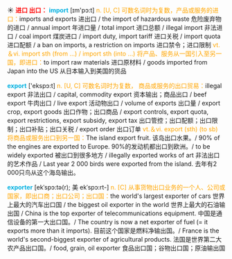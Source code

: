 ☀ <font color="red">**进口 出口：**</font>
<font color="sky blue">**import**</font> [ɪm'pɔ:t] 
<font color="orange">n. [U, C] 可数名词时为复数，产品或服务的进口：</font>imports and exports 进出口 / the import of hazardous waste 危险废弃物的进口 / annual import 年进口量 / total import 进口总额 / illegal import 非法进口 / coal import 煤炭进口 / import duty, import tariff 进口关税 / import quota 进口配额 / a ban on imports, a restriction on imports 进口禁令；进口限制 <font color="orange">vt.＆vi. import sth (from ...) / import sth (into ...) 将产品、服务从一国引入至另一国，即进口：</font>to import raw materials 进口原材料 / goods imported from Japan into the US 从日本输入到美国的货品

<font color="sky blue">**export**</font> ['ekspɔ:t] 
<font color="orange">n. [U, C] 可数名词时为复数， 商品或服务的出口贸易：</font>illegal export 非法出口 / capital, commodity export 资本输出；商品出口 / beef export 牛肉出口 / live export 活动物出口 / volume of exports 出口量 / export crop, export goods 出口作物；出口商品 / export controls, export quota, export restrictions, export subsidy, export tax 出口管控；出口配额；出口限制；出口补贴；出口关税 / export order 出口订单 <font color="orange">vt.＆vi. export (sth) (to sb) 将商品或服务出口到另一国：</font>The island export fruit. 该岛出口水果。/ 90% of the engines are exported to Europe. 90%的发动机都出口到欧洲。/ to be widely exported 被出口到很多地方 / illegally exported works of art 非法出口的艺术作品 / Last year 2 000 birds were exported from the island. 去年有2 000只鸟从这个海岛输出。

<font color="sky blue">**exporter**</font> [ekˈspɔ:tə(r); 美 ekˈspɔ:rt-]
<font color="orange">n. [C] 从事货物出口业务的一个人、公司或国家，即出口商；出口公司；出口国：</font>the world's largest exporter of cars 世界上最大的汽车出口国 / the biggest oil exporter in the world 世界上最大的石油输出国 / China is the top exporter of telecommunications equipment. 中国是通信设备的第一大出口国。/ The country is now a net exporter of fuel (= it exports more than it imports). 目前这个国家是燃料净输出国。/ France is the world's second-biggest exporter of agricultural products. 法国是世界第二大农产品出口国。/ food, grain, oil exporter 食品出口国；谷物出口国；原油输出国



